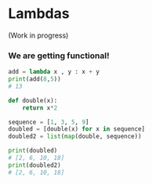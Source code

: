 # Lambdas
(Work in progress)

### We are getting functional!

```python
add = lambda x , y : x + y
print(add(8,5))
# 13

def double(x):
    return x*2

sequence = [1, 3, 5, 9] 
doubled = [double(x) for x in sequence]
doubled2 = list(map(double, sequence))

print(doubled)
# [2, 6, 10, 18]
print(doubled2)
# [2, 6, 10, 18]
```
